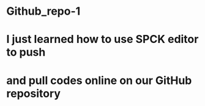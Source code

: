 # Github_repo-1
# I just learned how to use SPCK editor to push
# and pull codes online on our GitHub repository 
